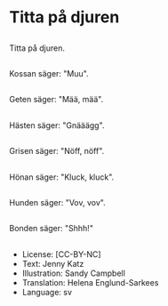 # Titta på djuren

##
Titta på djuren.

##
Kossan säger: "Muu".

##
Geten säger: "Mää, mää".

##
Hästen säger: "Gnääägg".

##
Grisen säger: "Nöff, nöff".

##
Hönan säger: "Kluck, kluck".

##
Hunden säger: "Vov, vov".

##
Bonden säger: "Shhh!"

##
* License: [CC-BY-NC]
* Text: Jenny Katz
* Illustration: Sandy Campbell
* Translation: Helena Englund-Sarkees
* Language: sv

